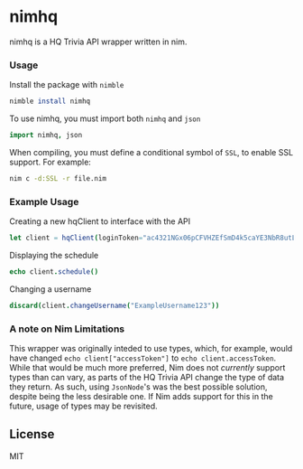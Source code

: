 # nimhq

nimhq is a HQ Trivia API wrapper written in nim.

### Usage
Install the package with `nimble`
```nim
nimble install nimhq
```
To use nimhq, you must import both `nimhq` and `json`
```nim
import nimhq, json
```
When compiling, you must define a conditional symbol of `SSL`, to enable SSL support. For example:
```sh
nim c -d:SSL -r file.nim
```

### Example Usage

Creating a new hqClient to interface with the API
```nim
let client = hqClient(loginToken="ac4321NGx06pCFVHZEfSmD4k5caYE3NbR8utLrvduGJPYGTpkoctVdMGukC5VMFF")
```
Displaying the schedule
```nim
echo client.schedule()
```
Changing a username
```nim
discard(client.changeUsername("ExampleUsername123"))
```

### A note on Nim Limitations

This wrapper was originally inteded to use types, which, for example, would have changed `echo client["accessToken"]` to `echo client.accessToken`. While that would be much more preferred, Nim does not *currently* support types than can vary, as parts of the HQ Trivia API change the type of data they return. As such, using `JsonNode`'s was the best possible solution, despite being the less desirable one. If Nim adds support for this in the future, usage of types may be revisited.


License
----

MIT

